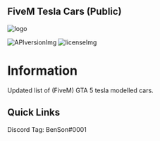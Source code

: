 ## FiveM Tesla Cars (Public)

[APIversionImg]: https://img.shields.io/badge/Car%20Staus-Stable-green
[licenseImg]: https://img.shields.io/badge/Version-0.3-blue

[logo]: https://i.imgur.com/c9RMd9j.png
<!-- The stuff above isn't visible in the readme -->

![logo]

 ![APIversionImg] ![licenseImg]

# Information 

Updated list of (FiveM) GTA 5 tesla modelled cars.

## Quick Links

Discord Tag: BenSon#0001
